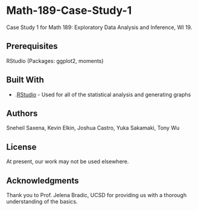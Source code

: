 # Math-189-Case-Study-1
Case Study 1 for Math 189: Exploratory Data Analysis and Inference, WI 19.

## Prerequisites
RStudio (Packages: ggplot2, moments) 

## Built With
* .[RStudio](https://www.rstudio.com/products/rstudio/download/) - Used for all of the statistical analysis and generating graphs

## Authors
Sneheil Saxena, Kevin Elkin, Joshua Castro, Yuka Sakamaki, Tony Wu

## License
At present, our work may not be used elsewhere.

## Acknowledgments
Thank you to Prof. Jelena Bradic, UCSD for providing us with a thorough understanding of the basics.
